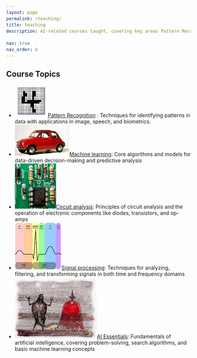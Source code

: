 ```yaml
---
layout: page
permalink: /teaching/
title: teaching
description: AI-related courses taught, covering key areas Pattern Recognition, Machine learning, Circuit and Electronics, Signal and System and Introduction of AI.

nav: true
nav_order: 6
---
```

## Course Topics
- ![PatRec](../assets/img/PR1.JPG)[Pattern Recognition](https://laboratorypatternrecognition.github.io/PatternRecognition_S/pattern_recognition.html) : Techniques for identifying patterns in data with applications in image, speech, and biometrics.
- ![MacLear](../assets/img/machinelearning1.JPG)[Machine learning](https://laboratorypatternrecognition.github.io/MachineLearningS/machine_learning.html): Core algorithms and models for data-driven decision-making and predictive analysis
- ![Cir](../assets/img/startPic.jpg)[Circuit analysis](https://laboratorypatternrecognition.github.io/CircuitElectronics/Introduction_CircuitElectronics.html): Principles of circuit analysis and the operation of electronic components like diodes, transistors, and op-amps
- ![Sig](../assets/img/ECG_1.jpg)[Signal processing](https://laboratorypatternrecognition.github.io/SignalSystem/SignalSystemStart.html): Techniques for analyzing, filtering, and transforming signals in both time and frequency domains
- ![AI](../assets/img/DeepDream1.JPG)[AI Essentials](https://laboratorypatternrecognition.github.io/AI-Essentials/Home_Page.html): Fundamentals of artificial intelligence, covering problem-solving, search algorithms, and basic machine learning concepts

